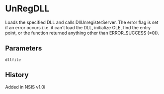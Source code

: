 # UnRegDLL

Loads the specified DLL and calls DllUnregisterServer. The error flag is set if an error occurs (i.e. it can't load the DLL, initialize OLE, find the entry point, or the function returned anything other than ERROR_SUCCESS (=0)).

## Parameters

    dllfile

## History

Added in NSIS v1.0i
